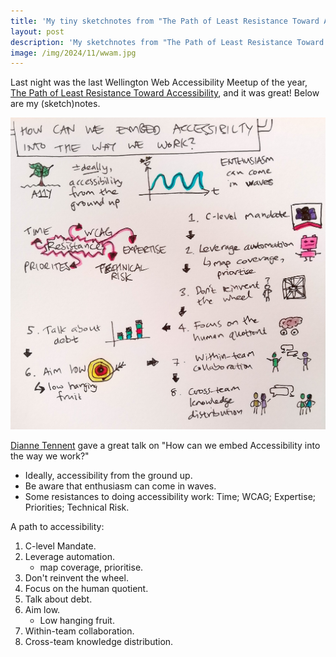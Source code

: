 ```yaml
---
title: 'My tiny sketchnotes from "The Path of Least Resistance Toward Accessibility"'
layout: post
description: 'My sketchnotes from "The Path of Least Resistance Toward Accessibility"'
image: /img/2024/11/wwam.jpg
---
```


Last night was the last Wellington Web Accessibility Meetup of the year, [The Path of Least Resistance Toward Accessibility](https://www.meetup.com/wellington-web-accessibility-meetup/events/303908021/), and it was great! Below are my (sketch)notes.   

![Sketchnotes, text description follows image](/img/2024/11/wwam.jpg)

[Dianne Tennent](https://www.linkedin.com/in/diannetennent/) gave a great talk on "How can we embed Accessibility into the way we work?"

- Ideally, accessibility from the ground up.
- Be aware that enthusiasm can come in waves.
- Some resistances to doing accessibility work: Time; WCAG; Expertise; Priorities; Technical Risk.

A path to accessibility:

1. C-level Mandate.
2. Leverage automation.
    - map coverage, prioritise.
3. Don't reinvent the wheel.
4. Focus on the human quotient.
5. Talk about debt.
6. Aim low.
    - Low hanging fruit.
7. Within-team collaboration.
8. Cross-team knowledge distribution.